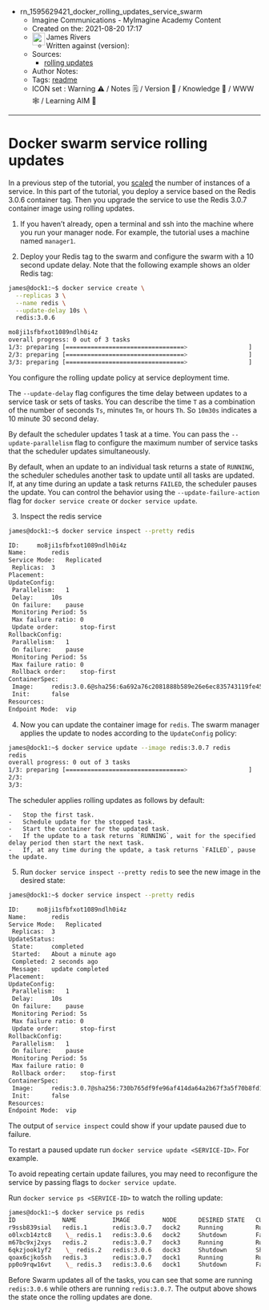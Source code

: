 - rn_1595629421_docker_rolling_updates_service_swarm
	- Imagine Communications - MyImagine Academy Content
	- Created on the: 2021-08-20 17:17
	-  <img src="https://avatars.githubusercontent.com/u/8113173?s=60&v=4" width="25" height="25" align="left">  James Rivers
	- Written against (version): 
	- Sources: 
		- [rolling updates](https://docs.docker.com/engine/swarm/swarm-tutorial/rolling-update/)
	- Author Notes: 
	- Tags: [readme](readme.md)
	- ICON set : Warning ⚠️ / Notes 🗒 / Version 🌱 / Knowledge 🧠 / WWW 🕸 / Learning AIM 🎯
---
# Docker swarm service rolling updates
In a previous step of the tutorial, you [scaled](https://docs.docker.com/engine/swarm/swarm-tutorial/scale-service/) the number of instances of a service. In this part of the tutorial, you deploy a service based on the Redis 3.0.6 container tag. Then you upgrade the service to use the Redis 3.0.7 container image using rolling updates.

1.  If you haven’t already, open a terminal and ssh into the machine where you run your manager node. For example, the tutorial uses a machine named `manager1`.
    
2.  Deploy your Redis tag to the swarm and configure the swarm with a 10 second update delay. Note that the following example shows an older Redis tag:

```bash
james@dock1:~$ docker service create \
  --replicas 3 \
  --name redis \
  --update-delay 10s \
  redis:3.0.6

mo8ji1sfbfxot1089ndlh0i4z
overall progress: 0 out of 3 tasks 
1/3: preparing [=================================>                 ] 
2/3: preparing [=================================>                 ] 
3/3: preparing [=================================>                 ] 
```
You configure the rolling update policy at service deployment time.

The `--update-delay` flag configures the time delay between updates to a service task or sets of tasks. You can describe the time `T` as a combination of the number of seconds `Ts`, minutes `Tm`, or hours `Th`. So `10m30s` indicates a 10 minute 30 second delay.

By default the scheduler updates 1 task at a time. You can pass the `--update-parallelism` flag to configure the maximum number of service tasks that the scheduler updates simultaneously.

By default, when an update to an individual task returns a state of `RUNNING`, the scheduler schedules another task to update until all tasks are updated. If, at any time during an update a task returns `FAILED`, the scheduler pauses the update. You can control the behavior using the `--update-failure-action` flag for `docker service create` or `docker service update`.

3. Inspect the redis service

```bash
james@dock1:~$ docker service inspect --pretty redis

ID:		mo8ji1sfbfxot1089ndlh0i4z
Name:		redis
Service Mode:	Replicated
 Replicas:	3
Placement:
UpdateConfig:
 Parallelism:	1
 Delay:		10s
 On failure:	pause
 Monitoring Period: 5s
 Max failure ratio: 0
 Update order:      stop-first
RollbackConfig:
 Parallelism:	1
 On failure:	pause
 Monitoring Period: 5s
 Max failure ratio: 0
 Rollback order:    stop-first
ContainerSpec:
 Image:		redis:3.0.6@sha256:6a692a76c2081888b589e26e6ec835743119fe453d67ecf03df7de5b73d69842
 Init:		false
Resources:
Endpoint Mode:	vip
```
4. Now you can update the container image for `redis`. The swarm manager applies the update to nodes according to the `UpdateConfig` policy:

```bash
james@dock1:~$ docker service update --image redis:3.0.7 redis
redis
overall progress: 0 out of 3 tasks 
1/3: preparing [=================================>                 ] 
2/3:   
3/3:   
```
The scheduler applies rolling updates as follows by default:
    
    -   Stop the first task.
    -   Schedule update for the stopped task.
    -   Start the container for the updated task.
    -   If the update to a task returns `RUNNING`, wait for the specified delay period then start the next task.
    -   If, at any time during the update, a task returns `FAILED`, pause the update.
5. Run `docker service inspect --pretty redis` to see the new image in the desired state:

```bash
james@dock1:~$ docker service inspect --pretty redis

ID:		mo8ji1sfbfxot1089ndlh0i4z
Name:		redis
Service Mode:	Replicated
 Replicas:	3
UpdateStatus:
 State:		completed
 Started:	About a minute ago
 Completed:	2 seconds ago
 Message:	update completed
Placement:
UpdateConfig:
 Parallelism:	1
 Delay:		10s
 On failure:	pause
 Monitoring Period: 5s
 Max failure ratio: 0
 Update order:      stop-first
RollbackConfig:
 Parallelism:	1
 On failure:	pause
 Monitoring Period: 5s
 Max failure ratio: 0
 Rollback order:    stop-first
ContainerSpec:
 Image:		redis:3.0.7@sha256:730b765df9fe96af414da64a2b67f3a5f70b8fd13a31e5096fee4807ed802e20
 Init:		false
Resources:
Endpoint Mode:	vip
```
The output of `service inspect` could show if your update paused due to failure.

To restart a paused update run `docker service update <SERVICE-ID>`. For example.

To avoid repeating certain update failures, you may need to reconfigure the service by passing flags to `docker service update`.

Run `docker service ps <SERVICE-ID>` to watch the rolling update:
```bash
james@dock1:~$ docker service ps redis
ID             NAME          IMAGE         NODE      DESIRED STATE   CURRENT STATE            ERROR                              PORTS
r9ssb839sial   redis.1       redis:3.0.7   dock2     Running         Running 3 minutes ago                                       
o0lxcb14ztc8    \_ redis.1   redis:3.0.6   dock2     Shutdown        Failed 3 minutes ago     "cannot stop container: redis.…"   
m67bc9xj2xys   redis.2       redis:3.0.7   dock3     Running         Running 2 minutes ago                                       
6qkzjook1yf2    \_ redis.2   redis:3.0.6   dock3     Shutdown        Shutdown 2 minutes ago                                      
qoax6cjko5sh   redis.3       redis:3.0.7   dock1     Running         Running 2 minutes ago                                       
pp0o9rqw16vt    \_ redis.3   redis:3.0.6   dock1     Shutdown        Failed 3 minutes ago     "cannot stop container: redis.…"   
```

Before Swarm updates all of the tasks, you can see that some are running `redis:3.0.6` while others are running `redis:3.0.7`. The output above shows the state once the rolling updates are done.


